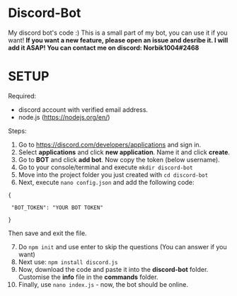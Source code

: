# Discord-Bot
My discord bot's code :)
This is a small part of my bot, you can use it if you want!
**If you want a new feature, please open an issue and desribe it. I will add it ASAP!
You can contact me on discord: Norbik1004#2468**

# SETUP

Required:
- discord account with verified email address.
- node.js (https://nodejs.org/en/)

Steps:

1. Go to https://discord.com/developers/applications and sign in.
2. Select **applications** and click **new application**. Name it and click **create**.
3. Go to **BOT** and click **add bot**. Now copy the token (below username).
4. Go to your console/terminal and execute `mkdir discord-bot`
5. Move into the project folder you just created with `cd discord-bot`
6. Next, execute `nano config.json` and add the following code:

`{`
   
` "BOT_TOKEN": "YOUR BOT TOKEN"`

`}`

Then save and exit the file.

7. Do `npm init` and use enter to skip the questions (You can answer if you want)
8. Next use: `npm install discord.js`
9. Now, download the code and paste it into the **discord-bot** folder. Customise the **info** file in the **commands** folder.
10. Finally, use `nano index.js` - now, the bot should be online. 
